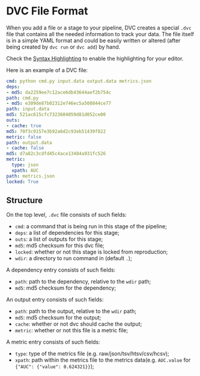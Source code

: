 # DVC File Format

When you add a file or a stage to your pipeline, DVC creates a special `.dvc`
file that contains all the needed information to track your data. The file
itself is in a simple YAML format and could be easily written or altered (after
being created by `dvc run` or `dvc add`) by hand.

Check the [Syntax Highlighting](/doc/user-guide/plugins) to enable the
highlighting for your editor.

Here is an example of a DVC file:

```yaml
cmd: python cmd.py input.data output.data metrics.json
deps:
- md5: da2259ee7c12ace6db43644aef2b754c
path: cmd.py
- md5: e309de87b02312e746ec5a500844ce77
path: input.data
md5: 521ac615cfc7323604059d81d052ce00
outs:
- cache: true
md5: 70f3c9157e3b92a6d2c93eb51439f822
metric: false
path: output.data
- cache: false
md5: d7a82c3cdfd45c4ace13484a931fc526
metric:
  type: json
  xpath: AUC
path: metrics.json
locked: True
```

## Structure

On the top level, `.dvc` file consists of such fields:

- `cmd`: a command that is being run in this stage of the pipeline;
- `deps`: a list of dependencies for this stage;
- `outs`: a list of outputs for this stage;
- `md5`: md5 checksum for this dvc file;
- `locked`: whether or not this stage is locked from reproduction;
- `wdir`: a directory to run command in (default `.`);

A dependency entry consists of such fields:

- `path`: path to the dependency, relative to the `wdir` path;
- `md5`: md5 checksum for the dependency;

An output entry consists of such fields:

- `path`: path to the output, relative to the `wdir` path;
- `md5`: md5 checksum for the output;
- `cache`: whether or not dvc should cache the output;
- `metric`: whether or not this file is a metric file;

A metric entry consists of such fields:

- `type`: type of the metrics file (e.g. raw/json/tsv/htsv/csv/hcsv);
- `xpath`: path within the metrics file to the metrics data(e.g. `AUC.value` for
  `{"AUC": {"value": 0.624321}}`);

